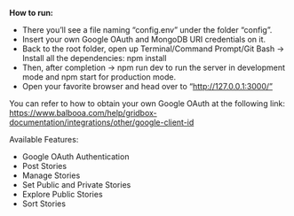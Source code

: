 **How to run:**
- There you’ll see a file naming “config.env” under the folder “config”.
- Insert your own Google OAuth and MongoDB URI credentials on it.
- Back to the root folder, open up Terminal/Command Prompt/Git Bash -> Install all the dependencies: npm install
- Then, after completion -> npm run dev to run the server in development mode and npm start for production mode.
- Open your favorite browser and head over to “http://127.0.0.1:3000/”

  
You can refer to how to obtain your own Google OAuth at the following link:
https://www.balbooa.com/help/gridbox-documentation/integrations/other/google-client-id

Available Features:

- Google OAuth Authentication
- Post Stories
- Manage Stories
- Set Public and Private Stories
- Explore Public Stories
- Sort Stories
